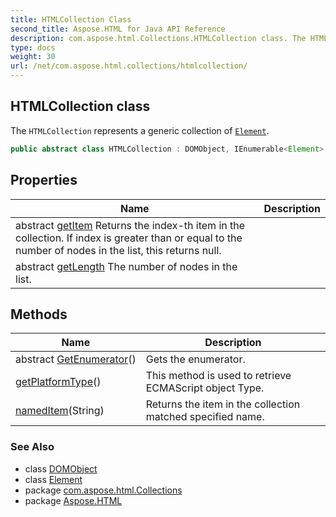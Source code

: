 ```yaml
---
title: HTMLCollection Class
second_title: Aspose.HTML for Java API Reference
description: com.aspose.html.Collections.HTMLCollection class. The HTMLCollection represents a generic collection of Element
type: docs
weight: 30
url: /net/com.aspose.html.collections/htmlcollection/
---
```

## HTMLCollection class

The `HTMLCollection` represents a generic collection of [`Element`](../../com.aspose.html.dom/element/).

```java
public abstract class HTMLCollection : DOMObject, IEnumerable<Element>
```

## Properties

| Name | Description |
| --- | --- |
| abstract [getItem](../../com.aspose.html.collections/htmlcollection/item/) Returns the index-th item in the collection. If index is greater than or equal to the number of nodes in the list, this returns null. |
| abstract [getLength](../../com.aspose.html.collections/htmlcollection/length/) The number of nodes in the list. |

## Methods

| Name | Description |
| --- | --- |
| abstract [GetEnumerator](../../com.aspose.html.collections/htmlcollection/getenumerator/)() | Gets the enumerator. |
| [getPlatformType](../../com.aspose.html.collections/htmlcollection/getplatformtype/)() | This method is used to retrieve ECMAScript object Type. |
| [namedItem](../../com.aspose.html.collections/htmlcollection/nameditem/)(String) | Returns the item in the collection matched specified name. |

### See Also

* class [DOMObject](../../com.aspose.html.dom/domobject/)
* class [Element](../../com.aspose.html.dom/element/)
* package [com.aspose.html.Collections](../../com.aspose.html.collections/)
* package [Aspose.HTML](../../)
